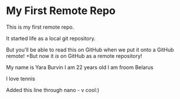 # My First Remote Repo

This is my first remote repo.

It started life as a local git repository.

But you'll be able to read this on GitHub when we put it onto a GitHub remote!
+But now it *is* on GitHub as a remote repository!

My name is Yara Burvin
I am 22 years old
I am froom Belarus

I love tennis

Added this line through nano - v cool:)
